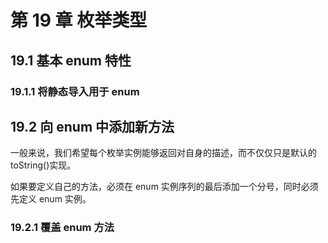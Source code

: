 # 第 19 章 枚举类型

## 19.1 基本 enum 特性

### 19.1.1 将静态导入用于 enum

## 19.2 向 enum 中添加新方法

一般来说，我们希望每个枚举实例能够返回对自身的描述，而不仅仅只是默认的 toString()实现。

如果要定义自己的方法，必须在 enum 实例序列的最后添加一个分号，同时必须先定义 enum 实例。

### 19.2.1 覆盖 enum 方法
